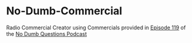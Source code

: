 # No-Dumb-Commercial
Radio Commercial Creator using Commercials provided in [Episode 119](https://www.nodumbquestions.fm/listen/2021/10/21/119-whats-on-the-radio) of the [No Dumb Questions Podcast](https://www.nodumbquestions.fm/)
